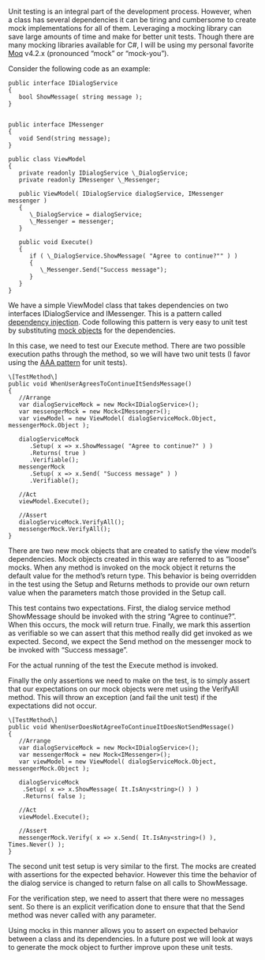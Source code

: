 

Unit testing is an integral part of the development process. However, when a class has several dependencies it can be tiring and cumbersome to create mock implementations for all of them. Leveraging a mocking library can save large amounts of time and make for better unit tests. Though there are many mocking libraries available for C#, I will be using my personal favorite [Moq](https://github.com/Moq/moq4) v4.2.x (pronounced “mock” or “mock-you”).

Consider the following code as an example:

```
public interface IDialogService
{
   bool ShowMessage( string message );
}
﻿
```

```
public interface IMessenger
{
   void Send(string message);
}

```

```
public class ViewModel
{
   private readonly IDialogService \_DialogService;
   private readonly IMessenger \_Messenger;

   public ViewModel( IDialogService dialogService, IMessenger messenger )
   {
      \_DialogService = dialogService;
      \_Messenger = messenger;
   }

   public void Execute()
   {
      if ( \_DialogService.ShowMessage( "Agree to continue?"" ) )
      {
         \_Messenger.Send("Success message");
      }
   }
}
```

We have a simple ViewModel class that takes dependencies on two interfaces IDialogService and IMessenger. This is a pattern called [dependency injection](https://en.wikipedia.org/wiki/Dependency_injection). Code following this pattern is very easy to unit test by substituting [mock objects](https://en.wikipedia.org/wiki/Mock_object) for the dependencies.

In this case, we need to test our Execute method. There are two possible execution paths through the method, so we will have two unit tests (I favor using the [AAA pattern](https://www.c2.com/cgi/wiki?ArrangeActAssert) for unit tests).

```
\[TestMethod\]
public void WhenUserAgreesToContinueItSendsMessage()
{
   //Arrange
   var dialogServiceMock = new Mock<IDialogService>();
   var messengerMock = new Mock<IMessenger>();
   var viewModel = new ViewModel( dialogServiceMock.Object, messengerMock.Object );

   dialogServiceMock
      .Setup( x => x.ShowMessage( "Agree to continue?" ) )
      .Returns( true )
      .Verifiable();
   messengerMock
      .Setup( x => x.Send( "Success message" ) )
      .Verifiable();

   //Act
   viewModel.Execute();

   //Assert
   dialogServiceMock.VerifyAll();
   messengerMock.VerifyAll();
}

```

There are two new mock objects that are created to satisfy the view model’s dependencies. Mock objects created in this way are referred to as “loose” mocks. When any method is invoked on the mock object it returns the default value for the method’s return type. This behavior is being overridden in the test using the Setup and Returns methods to provide our own return value when the parameters match those provided in the Setup call.

This test contains two expectations. First, the dialog service method ShowMessage should be invoked with the string “Agree to continue?”. When this occurs, the mock will return true. Finally, we mark this assertion as verifiable so we can assert that this method really did get invoked as we expected. Second, we expect the Send method on the messenger mock to be invoked with “Success message”.

For the actual running of the test the Execute method is invoked.

Finally the only assertions we need to make on the test, is to simply assert that our expectations on our mock objects were met using the VerifyAll method. This will throw an exception (and fail the unit test) if the expectations did not occur.

```
\[TestMethod\]
public void WhenUserDoesNotAgreeToContinueItDoesNotSendMessage()
{
   //Arrange
   var dialogServiceMock = new Mock<IDialogService>();
   var messengerMock = new Mock<IMessenger>();
   var viewModel = new ViewModel( dialogServiceMock.Object, messengerMock.Object );

   dialogServiceMock
    .Setup( x => x.ShowMessage( It.IsAny<string>() ) )
    .Returns( false );

   //Act
   viewModel.Execute();

   //Assert
   messengerMock.Verify( x => x.Send( It.IsAny<string>() ), Times.Never() );
}
```

The second unit test setup is very similar to the first. The mocks are created with assertions for the expected behavior. However this time the behavior of the dialog service is changed to return false on all calls to ShowMessage.

For the verification step, we need to assert that there were no messages sent. So there is an explicit verification done to ensure that that the Send method was never called with any parameter.

Using mocks in this manner allows you to assert on expected behavior between a class and its dependencies. In a future post we will look at ways to generate the mock object to further improve upon these unit tests.
